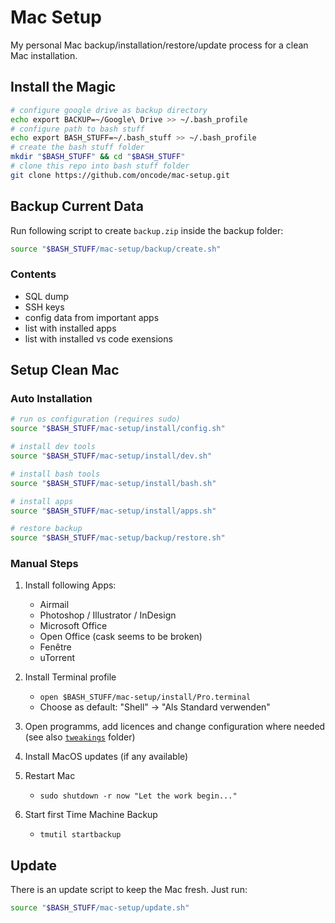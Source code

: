 # Mac Setup

My personal Mac backup/installation/restore/update process for a clean Mac installation.

## Install the Magic

```bash
# configure google drive as backup directory
echo export BACKUP=~/Google\ Drive >> ~/.bash_profile
# configure path to bash stuff
echo export BASH_STUFF=~/.bash_stuff >> ~/.bash_profile
# create the bash stuff folder
mkdir "$BASH_STUFF" && cd "$BASH_STUFF"
# clone this repo into bash stuff folder
git clone https://github.com/oncode/mac-setup.git
```

## Backup Current Data

Run following script to create `backup.zip` inside the backup folder:

```bash
source "$BASH_STUFF/mac-setup/backup/create.sh"
```

### Contents

- SQL dump
- SSH keys
- config data from important apps
- list with installed apps
- list with installed vs code exensions

## Setup Clean Mac

### Auto Installation

```bash
# run os configuration (requires sudo)
source "$BASH_STUFF/mac-setup/install/config.sh"

# install dev tools
source "$BASH_STUFF/mac-setup/install/dev.sh"

# install bash tools
source "$BASH_STUFF/mac-setup/install/bash.sh"

# install apps
source "$BASH_STUFF/mac-setup/install/apps.sh"

# restore backup
source "$BASH_STUFF/mac-setup/backup/restore.sh"
```


### Manual Steps

1. Install following Apps:

    - Airmail
    - Photoshop / Illustrator / InDesign
    - Microsoft Office
    - Open Office (cask seems to be broken)
    - Fenêtre
    - uTorrent

2. Install Terminal profile

    - `open $BASH_STUFF/mac-setup/install/Pro.terminal`
    - Choose as default: "Shell" -> "Als Standard verwenden"

3. Open programms, add licences and change configuration where needed (see also [`tweakings`](tweakings) folder)
4. Install MacOS updates (if any available)
5. Restart Mac

    - `sudo shutdown -r now "Let the work begin..."`

6. Start first Time Machine Backup

    - `tmutil startbackup`

## Update

There is an update script to keep the Mac fresh. Just run:

```bash
source "$BASH_STUFF/mac-setup/update.sh"
```
